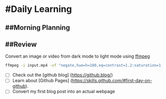 <h1>#Daily Learning</h1>
<h2>##Morning Planning</h2>
<h2>##Review</h2>

Convert an image or video from dark mode to light mode using [ffmpeg](https://www.ffmpeg.org)

```bash
ffmpeg -i input.mp4 -vf "negate,hue=h=180,eq=contrast=1.2:saturation=1.1" output.mp4
```
-[ ] Check out the [github blog] (https://github.blog/) </br>
-[ ] Learn about [Github Pages] (https://skills.github.com/#first-day-on-github).</br>
-[ ] Convert my first blog post into an actual webpage </br>
